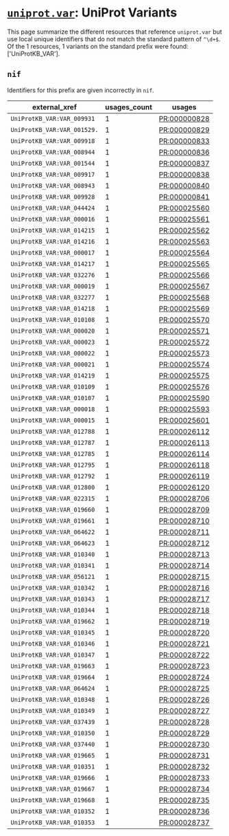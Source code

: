 # [`uniprot.var`](https://bioregistry.io/uniprot.var): UniProt Variants

This page summarize the different resources that reference `uniprot.var`
but use local unique identifiers that do not match the standard pattern of
`^\d+$`. Of the 1 resources,
1 variants on the standard prefix were found: ['UniProtKB_VAR'].

## `nif`

Identifiers for this prefix are given incorrectly in `nif`.

| external_xref               |   usages_count | usages                                                      |
|-----------------------------|----------------|-------------------------------------------------------------|
| `UniProtKB_VAR:VAR_009931`  |              1 | [PR:000000828](http://purl.obolibrary.org/obo/PR_000000828) |
| `UniProtKB_VAR:VAR_001529.` |              1 | [PR:000000829](http://purl.obolibrary.org/obo/PR_000000829) |
| `UniProtKB_VAR:VAR_009918`  |              1 | [PR:000000833](http://purl.obolibrary.org/obo/PR_000000833) |
| `UniProtKB_VAR:VAR_008944`  |              1 | [PR:000000836](http://purl.obolibrary.org/obo/PR_000000836) |
| `UniProtKB_VAR:VAR_001544`  |              1 | [PR:000000837](http://purl.obolibrary.org/obo/PR_000000837) |
| `UniProtKB_VAR:VAR_009917`  |              1 | [PR:000000838](http://purl.obolibrary.org/obo/PR_000000838) |
| `UniProtKB_VAR:VAR_008943`  |              1 | [PR:000000840](http://purl.obolibrary.org/obo/PR_000000840) |
| `UniProtKB_VAR:VAR_009928`  |              1 | [PR:000000841](http://purl.obolibrary.org/obo/PR_000000841) |
| `UniProtKB_VAR:VAR_044424`  |              1 | [PR:000025560](http://purl.obolibrary.org/obo/PR_000025560) |
| `UniProtKB_VAR:VAR_000016`  |              1 | [PR:000025561](http://purl.obolibrary.org/obo/PR_000025561) |
| `UniProtKB_VAR:VAR_014215`  |              1 | [PR:000025562](http://purl.obolibrary.org/obo/PR_000025562) |
| `UniProtKB_VAR:VAR_014216`  |              1 | [PR:000025563](http://purl.obolibrary.org/obo/PR_000025563) |
| `UniProtKB_VAR:VAR_000017`  |              1 | [PR:000025564](http://purl.obolibrary.org/obo/PR_000025564) |
| `UniProtKB_VAR:VAR_014217`  |              1 | [PR:000025565](http://purl.obolibrary.org/obo/PR_000025565) |
| `UniProtKB_VAR:VAR_032276`  |              1 | [PR:000025566](http://purl.obolibrary.org/obo/PR_000025566) |
| `UniProtKB_VAR:VAR_000019`  |              1 | [PR:000025567](http://purl.obolibrary.org/obo/PR_000025567) |
| `UniProtKB_VAR:VAR_032277`  |              1 | [PR:000025568](http://purl.obolibrary.org/obo/PR_000025568) |
| `UniProtKB_VAR:VAR_014218`  |              1 | [PR:000025569](http://purl.obolibrary.org/obo/PR_000025569) |
| `UniProtKB_VAR:VAR_010108`  |              1 | [PR:000025570](http://purl.obolibrary.org/obo/PR_000025570) |
| `UniProtKB_VAR:VAR_000020`  |              1 | [PR:000025571](http://purl.obolibrary.org/obo/PR_000025571) |
| `UniProtKB_VAR:VAR_000023`  |              1 | [PR:000025572](http://purl.obolibrary.org/obo/PR_000025572) |
| `UniProtKB_VAR:VAR_000022`  |              1 | [PR:000025573](http://purl.obolibrary.org/obo/PR_000025573) |
| `UniProtKB_VAR:VAR_000021`  |              1 | [PR:000025574](http://purl.obolibrary.org/obo/PR_000025574) |
| `UniProtKB_VAR:VAR_014219`  |              1 | [PR:000025575](http://purl.obolibrary.org/obo/PR_000025575) |
| `UniProtKB_VAR:VAR_010109`  |              1 | [PR:000025576](http://purl.obolibrary.org/obo/PR_000025576) |
| `UniProtKB_VAR:VAR_010107`  |              1 | [PR:000025590](http://purl.obolibrary.org/obo/PR_000025590) |
| `UniProtKB_VAR:VAR_000018`  |              1 | [PR:000025593](http://purl.obolibrary.org/obo/PR_000025593) |
| `UniProtKB_VAR:VAR_000015`  |              1 | [PR:000025601](http://purl.obolibrary.org/obo/PR_000025601) |
| `UniProtKB_VAR:VAR_012788`  |              1 | [PR:000026112](http://purl.obolibrary.org/obo/PR_000026112) |
| `UniProtKB_VAR:VAR_012787`  |              1 | [PR:000026113](http://purl.obolibrary.org/obo/PR_000026113) |
| `UniProtKB_VAR:VAR_012785`  |              1 | [PR:000026114](http://purl.obolibrary.org/obo/PR_000026114) |
| `UniProtKB_VAR:VAR_012795`  |              1 | [PR:000026118](http://purl.obolibrary.org/obo/PR_000026118) |
| `UniProtKB_VAR:VAR_012792`  |              1 | [PR:000026119](http://purl.obolibrary.org/obo/PR_000026119) |
| `UniProtKB_VAR:VAR_012800`  |              1 | [PR:000026120](http://purl.obolibrary.org/obo/PR_000026120) |
| `UniProtKB_VAR:VAR_022315`  |              1 | [PR:000028706](http://purl.obolibrary.org/obo/PR_000028706) |
| `UniProtKB_VAR:VAR_019660`  |              1 | [PR:000028709](http://purl.obolibrary.org/obo/PR_000028709) |
| `UniProtKB_VAR:VAR_019661`  |              1 | [PR:000028710](http://purl.obolibrary.org/obo/PR_000028710) |
| `UniProtKB_VAR:VAR_064622`  |              1 | [PR:000028711](http://purl.obolibrary.org/obo/PR_000028711) |
| `UniProtKB_VAR:VAR_064623`  |              1 | [PR:000028712](http://purl.obolibrary.org/obo/PR_000028712) |
| `UniProtKB_VAR:VAR_010340`  |              1 | [PR:000028713](http://purl.obolibrary.org/obo/PR_000028713) |
| `UniProtKB_VAR:VAR_010341`  |              1 | [PR:000028714](http://purl.obolibrary.org/obo/PR_000028714) |
| `UniProtKB_VAR:VAR_056121`  |              1 | [PR:000028715](http://purl.obolibrary.org/obo/PR_000028715) |
| `UniProtKB_VAR:VAR_010342`  |              1 | [PR:000028716](http://purl.obolibrary.org/obo/PR_000028716) |
| `UniProtKB_VAR:VAR_010343`  |              1 | [PR:000028717](http://purl.obolibrary.org/obo/PR_000028717) |
| `UniProtKB_VAR:VAR_010344`  |              1 | [PR:000028718](http://purl.obolibrary.org/obo/PR_000028718) |
| `UniProtKB_VAR:VAR_019662`  |              1 | [PR:000028719](http://purl.obolibrary.org/obo/PR_000028719) |
| `UniProtKB_VAR:VAR_010345`  |              1 | [PR:000028720](http://purl.obolibrary.org/obo/PR_000028720) |
| `UniProtKB_VAR:VAR_010346`  |              1 | [PR:000028721](http://purl.obolibrary.org/obo/PR_000028721) |
| `UniProtKB_VAR:VAR_010347`  |              1 | [PR:000028722](http://purl.obolibrary.org/obo/PR_000028722) |
| `UniProtKB_VAR:VAR_019663`  |              1 | [PR:000028723](http://purl.obolibrary.org/obo/PR_000028723) |
| `UniProtKB_VAR:VAR_019664`  |              1 | [PR:000028724](http://purl.obolibrary.org/obo/PR_000028724) |
| `UniProtKB_VAR:VAR_064624`  |              1 | [PR:000028725](http://purl.obolibrary.org/obo/PR_000028725) |
| `UniProtKB_VAR:VAR_010348`  |              1 | [PR:000028726](http://purl.obolibrary.org/obo/PR_000028726) |
| `UniProtKB_VAR:VAR_010349`  |              1 | [PR:000028727](http://purl.obolibrary.org/obo/PR_000028727) |
| `UniProtKB_VAR:VAR_037439`  |              1 | [PR:000028728](http://purl.obolibrary.org/obo/PR_000028728) |
| `UniProtKB_VAR:VAR_010350`  |              1 | [PR:000028729](http://purl.obolibrary.org/obo/PR_000028729) |
| `UniProtKB_VAR:VAR_037440`  |              1 | [PR:000028730](http://purl.obolibrary.org/obo/PR_000028730) |
| `UniProtKB_VAR:VAR_019665`  |              1 | [PR:000028731](http://purl.obolibrary.org/obo/PR_000028731) |
| `UniProtKB_VAR:VAR_010351`  |              1 | [PR:000028732](http://purl.obolibrary.org/obo/PR_000028732) |
| `UniProtKB_VAR:VAR_019666`  |              1 | [PR:000028733](http://purl.obolibrary.org/obo/PR_000028733) |
| `UniProtKB_VAR:VAR_019667`  |              1 | [PR:000028734](http://purl.obolibrary.org/obo/PR_000028734) |
| `UniProtKB_VAR:VAR_019668`  |              1 | [PR:000028735](http://purl.obolibrary.org/obo/PR_000028735) |
| `UniProtKB_VAR:VAR_010352`  |              1 | [PR:000028736](http://purl.obolibrary.org/obo/PR_000028736) |
| `UniProtKB_VAR:VAR_010353`  |              1 | [PR:000028737](http://purl.obolibrary.org/obo/PR_000028737) |

